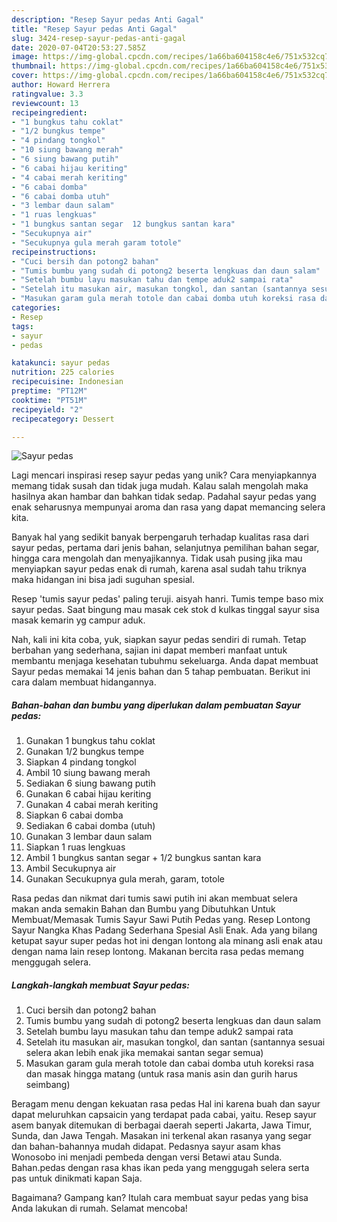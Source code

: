 ```yaml
---
description: "Resep Sayur pedas Anti Gagal"
title: "Resep Sayur pedas Anti Gagal"
slug: 3424-resep-sayur-pedas-anti-gagal
date: 2020-07-04T20:53:27.585Z
image: https://img-global.cpcdn.com/recipes/1a66ba604158c4e6/751x532cq70/sayur-pedas-foto-resep-utama.jpg
thumbnail: https://img-global.cpcdn.com/recipes/1a66ba604158c4e6/751x532cq70/sayur-pedas-foto-resep-utama.jpg
cover: https://img-global.cpcdn.com/recipes/1a66ba604158c4e6/751x532cq70/sayur-pedas-foto-resep-utama.jpg
author: Howard Herrera
ratingvalue: 3.3
reviewcount: 13
recipeingredient:
- "1 bungkus tahu coklat"
- "1/2 bungkus tempe"
- "4 pindang tongkol"
- "10 siung bawang merah"
- "6 siung bawang putih"
- "6 cabai hijau keriting"
- "4 cabai merah keriting"
- "6 cabai domba"
- "6 cabai domba utuh"
- "3 lembar daun salam"
- "1 ruas lengkuas"
- "1 bungkus santan segar  12 bungkus santan kara"
- "Secukupnya air"
- "Secukupnya gula merah garam totole"
recipeinstructions:
- "Cuci bersih dan potong2 bahan"
- "Tumis bumbu yang sudah di potong2 beserta lengkuas dan daun salam"
- "Setelah bumbu layu masukan tahu dan tempe aduk2 sampai rata"
- "Setelah itu masukan air, masukan tongkol, dan santan (santannya sesuai selera akan lebih enak jika memakai santan segar semua)"
- "Masukan garam gula merah totole dan cabai domba utuh koreksi rasa dan masak hingga matang (untuk rasa manis asin dan gurih harus seimbang)"
categories:
- Resep
tags:
- sayur
- pedas

katakunci: sayur pedas 
nutrition: 225 calories
recipecuisine: Indonesian
preptime: "PT12M"
cooktime: "PT51M"
recipeyield: "2"
recipecategory: Dessert

---
```



![Sayur pedas](https://img-global.cpcdn.com/recipes/1a66ba604158c4e6/751x532cq70/sayur-pedas-foto-resep-utama.jpg)

Lagi mencari inspirasi resep sayur pedas yang unik? Cara menyiapkannya memang tidak susah dan tidak juga mudah. Kalau salah mengolah maka hasilnya akan hambar dan bahkan tidak sedap. Padahal sayur pedas yang enak seharusnya mempunyai aroma dan rasa yang dapat memancing selera kita.

Banyak hal yang sedikit banyak berpengaruh terhadap kualitas rasa dari sayur pedas, pertama dari jenis bahan, selanjutnya pemilihan bahan segar, hingga cara mengolah dan menyajikannya. Tidak usah pusing jika mau menyiapkan sayur pedas enak di rumah, karena asal sudah tahu triknya maka hidangan ini bisa jadi suguhan spesial.

Resep &#39;tumis sayur pedas&#39; paling teruji. aisyah hanri. Tumis tempe baso mix sayur pedas. Saat bingung mau masak cek stok d kulkas tinggal sayur sisa masak kemarin yg campur aduk.


Nah, kali ini kita coba, yuk, siapkan sayur pedas sendiri di rumah. Tetap berbahan yang sederhana, sajian ini dapat memberi manfaat untuk membantu menjaga kesehatan tubuhmu sekeluarga. Anda dapat membuat Sayur pedas memakai 14 jenis bahan dan 5 tahap pembuatan. Berikut ini cara dalam membuat hidangannya.

<!--inarticleads1-->

##### Bahan-bahan dan bumbu yang diperlukan dalam pembuatan Sayur pedas:

1. Gunakan 1 bungkus tahu coklat
1. Gunakan 1/2 bungkus tempe
1. Siapkan 4 pindang tongkol
1. Ambil 10 siung bawang merah
1. Sediakan 6 siung bawang putih
1. Gunakan 6 cabai hijau keriting
1. Gunakan 4 cabai merah keriting
1. Siapkan 6 cabai domba
1. Sediakan 6 cabai domba (utuh)
1. Gunakan 3 lembar daun salam
1. Siapkan 1 ruas lengkuas
1. Ambil 1 bungkus santan segar + 1/2 bungkus santan kara
1. Ambil Secukupnya air
1. Gunakan Secukupnya gula merah, garam, totole


Rasa pedas dan nikmat dari tumis sawi putih ini akan membuat selera makan anda semakin Bahan dan Bumbu yang Dibutuhkan Untuk Membuat/Memasak Tumis Sayur Sawi Putih Pedas yang. Resep Lontong Sayur Nangka Khas Padang Sederhana Spesial Asli Enak. Ada yang bilang ketupat sayur super pedas hot ini dengan lontong ala minang asli enak atau dengan nama lain resep lontong. Makanan bercita rasa pedas memang menggugah selera. 

<!--inarticleads2-->

##### Langkah-langkah membuat Sayur pedas:

1. Cuci bersih dan potong2 bahan
1. Tumis bumbu yang sudah di potong2 beserta lengkuas dan daun salam
1. Setelah bumbu layu masukan tahu dan tempe aduk2 sampai rata
1. Setelah itu masukan air, masukan tongkol, dan santan (santannya sesuai selera akan lebih enak jika memakai santan segar semua)
1. Masukan garam gula merah totole dan cabai domba utuh koreksi rasa dan masak hingga matang (untuk rasa manis asin dan gurih harus seimbang)


Beragam menu dengan kekuatan rasa pedas Hal ini karena buah dan sayur dapat meluruhkan capsaicin yang terdapat pada cabai, yaitu. Resep sayur asem banyak ditemukan di berbagai daerah seperti Jakarta, Jawa Timur, Sunda, dan Jawa Tengah. Masakan ini terkenal akan rasanya yang segar dan bahan-bahannya mudah didapat. Pedasnya sayur asam khas Wonosobo ini menjadi pembeda dengan versi Betawi atau Sunda. Bahan.pedas dengan rasa khas ikan peda yang menggugah selera serta pas untuk dinikmati kapan Saja. 

Bagaimana? Gampang kan? Itulah cara membuat sayur pedas yang bisa Anda lakukan di rumah. Selamat mencoba!

